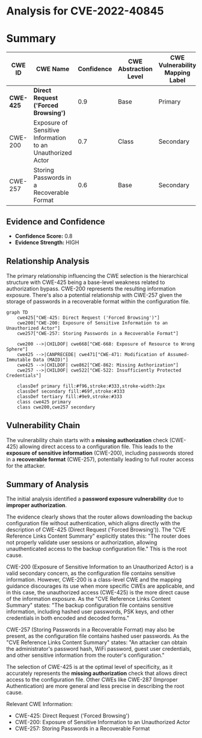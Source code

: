 # Analysis for CVE-2022-40845

# Summary
| CWE ID | CWE Name | Confidence | CWE Abstraction Level | CWE Vulnerability Mapping Label | CWE-Vulnerability Mapping Notes |
|---|---|---|---|---|---|
| **CWE-425** | **Direct Request ('Forced Browsing')** | 0.9 | Base | Primary | Allowed |
| CWE-200 | Exposure of Sensitive Information to an Unauthorized Actor | 0.7 | Class | Secondary | Discouraged |
| CWE-257 | Storing Passwords in a Recoverable Format | 0.6 | Base | Secondary | Allowed |

## Evidence and Confidence

*   **Confidence Score:** 0.8
*   **Evidence Strength:** HIGH

## Relationship Analysis
The primary relationship influencing the CWE selection is the hierarchical structure with CWE-425 being a base-level weakness related to authorization bypass. CWE-200 represents the resulting information exposure. There's also a potential relationship with CWE-257 given the storage of passwords in a recoverable format within the configuration file.

```mermaid
graph TD
    cwe425["CWE-425: Direct Request ('Forced Browsing')"]
    cwe200["CWE-200: Exposure of Sensitive Information to an Unauthorized Actor"]
    cwe257["CWE-257: Storing Passwords in a Recoverable Format"]

    cwe200 -->|CHILDOF| cwe668["CWE-668: Exposure of Resource to Wrong Sphere"]
    cwe425 -->|CANPRECEDE| cwe471["CWE-471: Modification of Assumed-Immutable Data (MAID)"]
    cwe425 -->|CHILDOF| cwe862["CWE-862: Missing Authorization"]
    cwe257 -->|CHILDOF| cwe522["CWE-522: Insufficiently Protected Credentials"]

    classDef primary fill:#f96,stroke:#333,stroke-width:2px
    classDef secondary fill:#69f,stroke:#333
    classDef tertiary fill:#9e9,stroke:#333
    class cwe425 primary
    class cwe200,cwe257 secondary
```

## Vulnerability Chain
The vulnerability chain starts with a **missing authorization** check (CWE-425) allowing direct access to a configuration file. This leads to the **exposure of sensitive information** (CWE-200), including passwords stored in a **recoverable format** (CWE-257), potentially leading to full router access for the attacker.

## Summary of Analysis
The initial analysis identified a **password exposure vulnerability** due to **improper authorization**.

The evidence clearly shows that the router allows downloading the backup configuration file without authentication, which aligns directly with the description of CWE-425 (Direct Request ('Forced Browsing')). The "CVE Reference Links Content Summary" explicitly states this: "The router does not properly validate user sessions or authorization, allowing unauthenticated access to the backup configuration file." This is the root cause.

CWE-200 (Exposure of Sensitive Information to an Unauthorized Actor) is a valid secondary concern, as the configuration file contains sensitive information. However, CWE-200 is a class-level CWE and the mapping guidance discourages its use when more specific CWEs are applicable, and in this case, the unauthorized access (CWE-425) is the more direct cause of the information exposure. As the "CVE Reference Links Content Summary" states: "The backup configuration file contains sensitive information, including hashed user passwords, PSK keys, and other credentials in both encoded and decoded forms."

CWE-257 (Storing Passwords in a Recoverable Format) may also be present, as the configuration file contains hashed user passwords. As the "CVE Reference Links Content Summary" states: "An attacker can obtain the administrator's password hash, WiFi password, guest user credentials, and other sensitive information from the router's configuration."

The selection of CWE-425 is at the optimal level of specificity, as it accurately represents the **missing authorization** check that allows direct access to the configuration file. Other CWEs like CWE-287 (Improper Authentication) are more general and less precise in describing the root cause.

Relevant CWE Information:
- CWE-425: Direct Request ('Forced Browsing')
- CWE-200: Exposure of Sensitive Information to an Unauthorized Actor
- CWE-257: Storing Passwords in a Recoverable Format